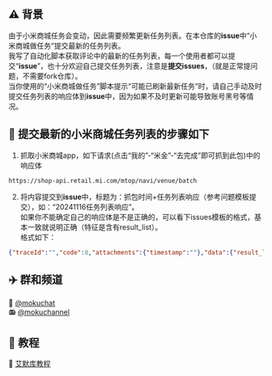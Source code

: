 ##  ⚠ 背景
由于小米商城任务会变动，因此需要频繁更新任务列表。在本仓库的**issue**中“小米商城做任务”提交最新的任务列表。  
我写了自动化脚本获取评论中的最新的任务列表，每一个使用者都可以提交“**issue**”，也十分欢迎自己提交任务列表，注意是**提交issues**，（就是正常提问题，不需要fork仓库）。    
当你使用的“小米商城做任务”脚本提示“可能已刷新最新任务”时，请自己手动及时提交任务列表的响应体到**issue**中，因为如果不及时更新可能导致账号黑号等情况。 

## 📌 提交最新的小米商城任务列表的步骤如下 
1. 抓取小米商城app，如下请求(点击“我的”-“米金”-“去完成”即可抓到此包)中的响应体
```
https://shop-api.retail.mi.com/mtop/navi/venue/batch 
```  

2. 将内容提交到**issue**中，标题为：抓包时间+任务列表响应（参考问题模板提交），如：“20241116任务列表响应”。  
如果你不能确定自己的响应体是不是正确的，可以看下issues模板的格式，基本一致就说明正确（特征是含有result_list）。  
格式如下：  
```json
{"traceId":"","code":0,"attachments":{"timestamp":""},"data":{"result_list":[{"amountTotal":760,"jumpUrl":"","tipList":["完成每日签到赚米金","积攒米金兑超级好物"],"waitArrival":0,"waitReceiveList":[],"waitReceiveTotal":0},{"components":[{"actId":"6706c0695404a23dfb5b2cab","taskId":"6706c0695243011f230d465d","taskName":"米金签到","taskDesc":"","taskType":200,"finishedNumber":0},{"actId":"6706c0695404a23dfb5b2cab","taskId":"6706edf30344c966c5b46681","taskName":"来会员中心 领专属好券","taskDesc":"浏览10秒+10米金","taskType":200,"finishedNumber":0},{"actId":"6706c0695404a23dfb5b2cab","taskId":"670f6baf1d65ee598c4fc39d","taskName":"新客专享福利","taskDesc":"浏览10秒+10米金","taskType":200,"finishedNumber":0},{"actId":"6706c0695404a23dfb5b2cab","taskId":"670fa2ba57e9a97a89265b63","taskName":"逛手机频道 选心动手机","taskDesc":"浏览10秒+10米金","taskType":200,"finishedNumber":0},{"actId":"6706c0695404a23dfb5b2cab","taskId":"6720abdc4015d32aaaa400bc","taskName":"Xiaomi 15系列 新品手机","taskDesc":"浏览10秒+10米金","taskType":200,"finishedNumber":0}]},{"components":[{"actId":"","taskId":"","taskName":"米金抽奖","taskDesc":"","taskType":128,"finishedNumber":0,"totalNumber":20,"startTime":1720000000000,"endTime":1730000000000,"status":2,"scores":0,"singleCostScores":30,"costType":2,"cycleTime":0,"taskRefreshWay":0,"upperLimit":20,"canDo":true}]}]},"message":"ok"}
```


## ✈️ 群和频道 
🔮 <a href="https://t.me/mokuchat">@mokuchat</a><br>
📻️ <a href="https://t.me/mokuchannel">@mokuchannel</a>

## 🍨 教程 
📖 <a href="https://jewel-pullover-9d0.notion.site/dfec17946a164658bb77e9682df954a2?pvs=4">艾默库教程</a>

